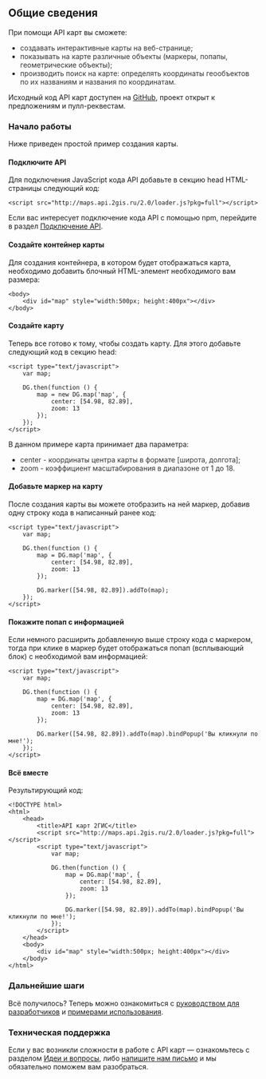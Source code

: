 ## Общие сведения

При помощи API карт вы сможете:

* <span style="color:323232">создавать интерактивные карты на веб-странице;</span>
* <span style="color:323232">показывать на карте различные объекты (маркеры, попапы, геометрические объекты);</span>
* <span style="color:323232">производить поиск на карте: определять координаты геообъектов по их названиям и названия по координатам.</span>

Исходный код API карт доступен на [GitHub](https://github.com/2gis/mapsapi), проект открыт к предложениям и пулл-реквестам.

### Начало работы

Ниже приведен простой пример создания карты.

#### Подключите API

Для подключения JavaScript кода API добавьте в секцию head HTML-страницы следующий код:

    <script src="http://maps.api.2gis.ru/2.0/loader.js?pkg=full"></script>

Если вас интересует подключение кода API с помощью npm, перейдите в раздел [Подключение API](/doc/maps/ru/manual/dg-loading#npm).

#### Создайте контейнер карты

Для создания контейнера, в котором будет отображаться карта, необходимо добавить блочный HTML-элемент необходимого вам размера:

    <body>
        <div id="map" style="width:500px; height:400px"></div>
    </body>

#### Создайте карту

Теперь все готово к тому, чтобы создать карту. Для этого добавьте следующий код в секцию head:

    <script type="text/javascript">
        var map;

        DG.then(function () {
            map = new DG.map('map', {
                center: [54.98, 82.89],
                zoom: 13
            });
        });
    </script>

В данном примере карта принимает два параметра:

* <span style="color:323232">center - координаты центра карты в формате [широта, долгота];</span>
* <span style="color:323232">zoom - коэффициент масштабирования в диапазоне от 1 до 18.</span>

#### Добавьте маркер на карту

После создания карты вы можете отобразить на ней маркер, добавив одну строку кода в написанный ранее код:

    <script type="text/javascript">
        var map;

        DG.then(function () {
            map = DG.map('map', {
                center: [54.98, 82.89],
                zoom: 13
            });

            DG.marker([54.98, 82.89]).addTo(map);
        });
    </script>

#### Покажите попап с информацией

Если немного расширить добавленную выше строку кода с маркером, тогда при клике в маркер будет отображаться попап
(всплывающий блок) с необходимой вам информацией:

    <script type="text/javascript">
        var map;

        DG.then(function () {
            map = DG.map('map', {
                center: [54.98, 82.89],
                zoom: 13
            });

            DG.marker([54.98, 82.89]).addTo(map).bindPopup('Вы кликнули по мне!');
        });
    </script>

#### Всё вместе

Результирующий код:

    <!DOCTYPE html>
    <html>
        <head>
            <title>API карт 2ГИС</title>
            <script src="http://maps.api.2gis.ru/2.0/loader.js?pkg=full"></script>
            <script type="text/javascript">
                var map;

                DG.then(function () {
                    map = DG.map('map', {
                        center: [54.98, 82.89],
                        zoom: 13
                    });

                    DG.marker([54.98, 82.89]).addTo(map).bindPopup('Вы кликнули по мне!');
                });
            </script>
        </head>
        <body>
            <div id="map" style="width:500px; height:400px"></div>
        </body>
    </html>

### Дальнейшие шаги

Всё получилось? Теперь можно ознакомиться с <a href="/doc/maps/ru/manual/dg-loading">руководством для разработчиков</a>
и <a href="/doc/maps/ru/examples/base">примерами использования</a>.

### Техническая поддержка

Если у вас возникли сложности в работе с API карт &mdash; ознакомьтесь с разделом
<a href="https://api2gis.uservoice.com">Идеи и вопросы</a>, либо <a href="mailto:api@2gis.ru">напишите нам письмо</a>
и мы обязательно поможем вам разобраться.
